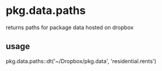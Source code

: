 # pkg.data.paths
returns paths for package data hosted on dropbox

## usage
pkg.data.paths::dt('~/Dropbox/pkg.data', 'residential.rents')

